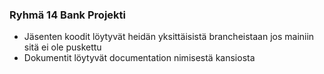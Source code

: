 ### Ryhmä 14 Bank Projekti
- Jäsenten koodit löytyvät heidän yksittäisistä brancheistaan jos mainiin sitä ei ole puskettu
- Dokumentit löytyvät documentation nimisestä kansiosta

